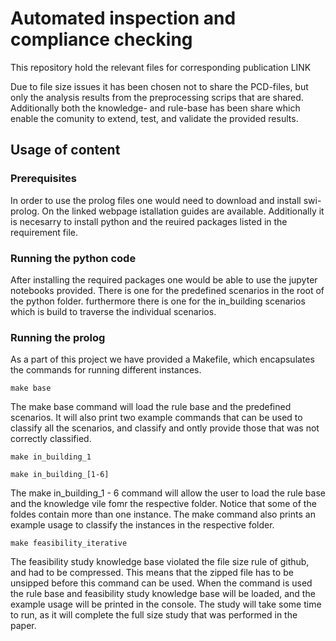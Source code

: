 # Automated inspection and compliance checking
This repository hold the relevant files for corresponding publication LINK

Due to file size issues it has been chosen not to share the PCD-files, but only the analysis results from the preprocessing scrips that are shared. Additionally both the knowledge- and rule-base has been share which enable the comunity to extend, test, and validate the provided results.

## Usage of content

### Prerequisites
In order to use the prolog files one would need to download and install swi-prolog. On the linked webpage istallation guides are available. 
Additionally it is necesarry to install python and the reuired packages listed in the requirement file. 

### Running the python code
After installing the required packages one would be able to use the jupyter notebooks provided. There is one for the predefined scenarios in the root of the python folder. furthermore there is one for the in_building scenarios which is build to traverse the individual scenarios. 

### Running the prolog
As a part of this project we have provided a Makefile, which encapsulates the commands for running different instances. 

```console
make base
```
The make base command will load the rule base and the predefined scenarios. It will also print two example commands that can be used to classify all the scenarios, and classify and ontly provide those that was not correctly classified. 

```console
make in_building_1
```

```console
make in_building_[1-6]
```
The make in_building_1 - 6 command will allow the user to load the rule base and the knowledge vile fomr the respective folder. Notice that some of the foldes contain more than one instance. The make command also prints an example usage to classify the instances in the respective folder. 


```console
make feasibility_iterative
```
The feasibility study knowledge base violated the file size rule of github, and had to be compressed. This means that the zipped file has to be unsipped before this command can be used. When the command is used the rule base and feasibility study knowledge base will be loaded, and the example usage will be printed in the console. The study will take some time to run, as it will complete the full size study that was performed in the paper.


